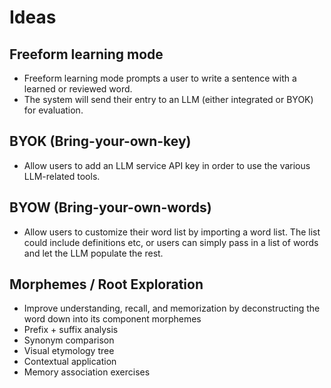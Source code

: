 # Ideas

## Freeform learning mode

* Freeform learning mode prompts a user to write a sentence with a learned or reviewed word. 
* The system will send their entry to an LLM (either integrated or BYOK) for evaluation. 

## BYOK (Bring-your-own-key)

* Allow users to add an LLM service API key in order to use the various LLM-related tools.

## BYOW (Bring-your-own-words)

* Allow users to customize their word list by importing a word list. The list could include definitions etc, or users can simply pass in a list of words and let the LLM populate the rest.

## Morphemes / Root Exploration

* Improve understanding, recall, and memorization by deconstructing the word down into its component morphemes
* Prefix + suffix analysis
* Synonym comparison
* Visual etymology tree
* Contextual application
* Memory association exercises